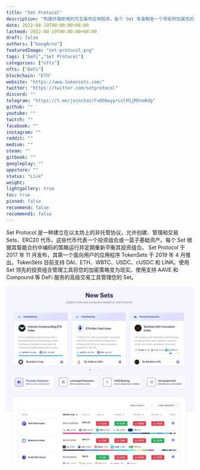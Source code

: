 ```yaml
---
title: "Set Protocol"
description: "构建开箱即用的可互操作应用程序。每个 Set 本身都是一个带有附加属性的 ERC20 代币。"
date: 2022-08-19T00:00:00+08:00
lastmod: 2022-08-19T00:00:00+08:00
draft: false
authors: ["boogArno"]
featuredImage: "set-protocol.png"
tags: ["DeFi","Set Protocol"]
categories: ["nfts"]
nfts: ["DeFi"]
blockchain: "ETH"
website: "https://www.tokensets.com/"
twitter: "https://twitter.com/setprotocol"
discord: ""
telegram: "https://t.me/joinchat/Fx8D6wyprLUlM1jMVnaRdg"
github: ""
youtube: ""
twitch: ""
facebook: ""
instagram: ""
reddit: ""
medium: ""
steam: ""
gitbook: ""
googleplay: ""
appstore: ""
status: "Live"
weight: 
lightgallery: true
toc: true
pinned: false
recommend: false
recommend1: false
---
```

Set Protocol 是一种建立在以太坊上的非托管协议，允许创建、管理和交易 Sets、ERC20 代币，这些代币代表一个投资组合或一篮子基础资产。每个 Set 根据其智能合约中编码的策略运行并定期重新平衡其投资组合。 Set Protocol 于 2017 年 11 月发布，其第一个面向用户的应用程序 TokenSets 于 2019 年 4 月推出。TokenSets 目前支持 DAI、ETH、WBTC、USDC、cUSDC 和 LINK。使用 Set 领先的投资组合管理工具将您的加密策略变为现实。使用支持 AAVE 和 Compound 等 DeFi 服务的高级交易工具管理您的 Set。

![FTjpstUXsAE9vRC](FTjpstUXsAE9vRC.jpg)